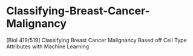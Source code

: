 # Classifying-Breast-Cancer-Malignancy
[Biol 419/519] Classifying Breast Cancer Malignancy Based off Cell Type Attributes with Machine Learning
